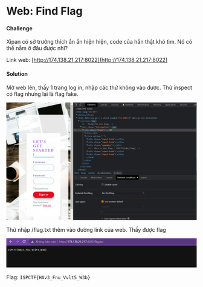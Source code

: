 # Web: Find Flag
#### Challenge
<p> Xipan có sở trường thích ẩn ẩn hiện hiện, code của hắn thật khó tìm. Nó có thể nằm ở đâu được nhỉ?<p>

Link web: [http://174.138.21.217:8022](http://174.138.21.217:8022)

#### Solution

Mở web lên, thấy 1 trang log in, nhập các thứ không vào được. Thử inspect có flag nhưng lại là flag fake.

<img src=https://raw.githubusercontent.com/Dongkong1908/MiniCTF-2022/main/Find%20Flag/find_flag_1.png>

Thử nhập /flag.txt thêm vào đường link của web. Thấy được flag 

<img src=https://raw.githubusercontent.com/Dongkong1908/MiniCTF-2022/main/Find%20Flag/find_flag_2.png>

Flag: `ISPCTF{HAv3_Fnu_Vvlt5_W3b}`
